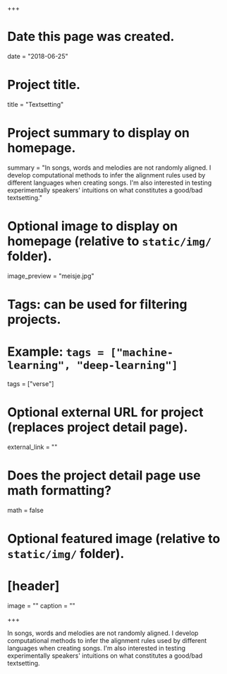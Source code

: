 +++
# Date this page was created.
date = "2018-06-25"

# Project title.
title = "Textsetting"

# Project summary to display on homepage.
summary = "In songs, words and melodies are not randomly aligned. I develop computational methods to infer the alignment rules used by different languages when creating songs. I'm also interested in testing experimentally speakers' intuitions on what constitutes a good/bad textsetting."

# Optional image to display on homepage (relative to `static/img/` folder).
image_preview = "meisje.jpg"

# Tags: can be used for filtering projects.
# Example: `tags = ["machine-learning", "deep-learning"]`
tags = ["verse"]

# Optional external URL for project (replaces project detail page).
external_link = ""

# Does the project detail page use math formatting?
math = false

# Optional featured image (relative to `static/img/` folder).
# [header]
image = ""
caption = ""

+++

In songs, words and melodies are not randomly aligned. I develop computational methods to infer the alignment rules used by different languages when creating songs. I'm also interested in testing experimentally speakers' intuitions on what constitutes a good/bad textsetting.